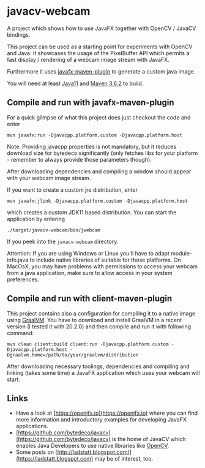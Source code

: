 # javacv-webcam

A project which shows how to use JavaFX together with OpenCV / JavaCV bindings.
 
This project can be used as a starting point for experiments with OpenCV and Java. It showcases the usage of the PixelBuffer API which permits a fast display / rendering of a webcam image stream with JavaFX. 

Furthermore it uses [javafx-maven-plugin](https://github.com/openjfx/javafx-maven-plugin) to generate a custom java image. 

You will need at least [Java11](https://adoptopenjdk.net) and [Maven 3.6.2](https://maven.apache.org/) to build.

## Compile and run with javafx-maven-plugin

For a quick glimpse of what this project does just checkout the code and enter

    mvn javafx:run -Djavacpp.platform.custom -Djavacpp.platform.host

Note: Providing javacpp properties is not mandatory, but it reduces download size for bytedeco significantly (only fetches
libs for your platform - remember to always provide those parameters though).
 
After downloading dependencies and compiling a window should appear with your webcam image stream.

If you want to create a custom jre distribution, enter

    mvn javafx:jlink -Djavacpp.platform.custom -Djavacpp.platform.host
  
which creates a custom JDK11 based distribution. You can start the application by entering

    ./target/javacv-webcam/bin/jwebcam
    
If you peek into the ``javacv-webcam`` directory.

Attention: If you are using Windows or Linux you'll have to adapt module-info.java to include native libraries of suitable for those platforms. On MacOsX, you may have problems with permissions to access your webcam from a java application, make sure to allow access in your system preferences.

## Compile and run with client-maven-plugin

This project contains also a configuration for compiling it to a native image using [GraalVM](https://www.graalvm.org/). You have
to download and install GraalVM in a recent version (I tested it with 20.2.0) and then compile and run it with following command:

    mvn clean client:build client:run -Djavacpp.platform.custom -Djavacpp.platform.host -Dgraalvm.home=/path/to/your/graalvm/distribution
    
After downloading necessary toolings, dependencies and compiling and linking (takes some time) a JavaFX application which uses
your webcam will start.    

## Links

- Have a look at [https://openjfx.io](https://openjfx.io) where you can find more information and introductory examples for developing JavaFX applications. 
- [https://github.com/bytedeco/javacv](https://github.com/bytedeco/javacv) is the home of JavaCV which enables Java Developers to use native libraries like [OpenCV](https://opencv.org).
- Some posts on [http://ladstatt.blogspot.com/](https://ladstatt.blogspot.com) may be of interest, too.


